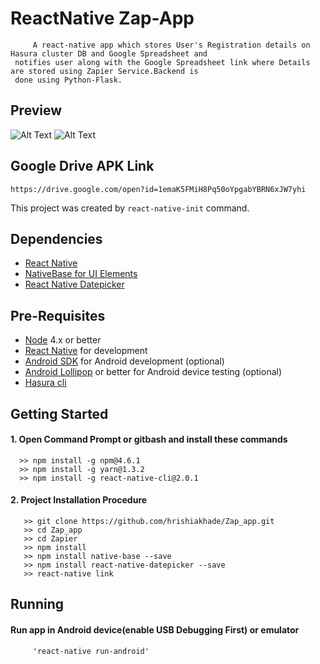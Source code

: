 # ReactNative Zap-App
         A react-native app which stores User's Registration details on Hasura cluster DB and Google Spreadsheet and 
     notifies user along with the Google Spreadsheet link where Details are stored using Zapier Service.Backend is   
     done using Python-Flask.
## Preview  

![Alt Text](https://i.imgflip.com/23tmt4.gif)
![Alt Text](https://i.imgflip.com/23tn9u.gif) 

## Google Drive APK Link 
    https://drive.google.com/open?id=1emaK5FMiH8Pq50oYpgabYBRN6xJW7yhi
    
This project was created by `react-native-init` command.
    
## Dependencies
  * [React Native](https://facebook.github.io/react-native/)
  * [NativeBase for UI Elements](https://github.com/GeekyAnts/NativeBase)
  * [React Native Datepicker](https://github.com/xgfe/react-native-datepicker)
 
 ## Pre-Requisites
  * [Node](https://nodejs.org/) 4.x or better  
  * [React Native](http://facebook.github.io/react-native/docs/getting-started.html) for development 
  * [Android SDK](http://facebook.github.io/react-native/docs/getting-started.html) for Android development (optional) 
  * [Android Lollipop](https://www.android.com/versions/lollipop-5-0/) or better for Android device testing (optional) 
  * [Hasura cli](https://docs.hasura.io/0.15/manual/install-hasura-cli.html)
  
 ## Getting Started 
  #### 1. Open Command Prompt or gitbash and install these commands   
      >> npm install -g npm@4.6.1
      >> npm install -g yarn@1.3.2
      >> npm install -g react-native-cli@2.0.1
      
   #### 2. Project Installation Procedure
       >> git clone https://github.com/hrishiakhade/Zap_app.git
       >> cd Zap_app
       >> cd Zapier
       >> npm install  
       >> npm install native-base --save
       >> npm install react-native-datepicker --save
       >> react-native link
       
  ## Running
   ####  Run app in Android device(enable USB Debugging First) or emulator   
         'react-native run-android'
  

 


